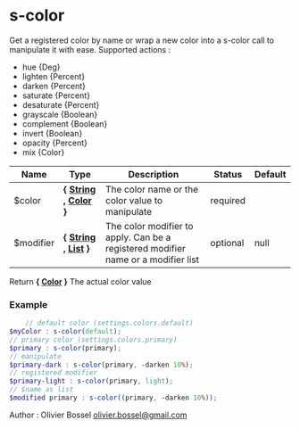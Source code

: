 # s-color

Get a registered color by name or wrap a new color into a s-color call
to manipulate it with ease.
Supported actions :
- hue {Deg}
- lighten {Percent}
- darken {Percent}
- saturate {Percent}
- desaturate {Percent}
- grayscale {Boolean}
- complement {Boolean}
- invert {Boolean}
- opacity {Percent}
- mix {Color}



Name  |  Type  |  Description  |  Status  |  Default
------------  |  ------------  |  ------------  |  ------------  |  ------------
$color  |  **{ [String](http://www.sass-lang.com/documentation/file.SASS_REFERENCE.html#sass-script-strings) , [Color](http://www.sass-lang.com/documentation/file.SASS_REFERENCE.html#colors) }**  |  The color name or the color value to manipulate  |  required  |
$modifier  |  **{ [String](http://www.sass-lang.com/documentation/file.SASS_REFERENCE.html#sass-script-strings) , [List](http://www.sass-lang.com/documentation/file.SASS_REFERENCE.html#lists) }**  |  The color modifier to apply. Can be a registered modifier name or a modifier list  |  optional  |  null

Return **{ [Color](http://www.sass-lang.com/documentation/file.SASS_REFERENCE.html#colors) }** The actual color value

### Example
```scss
	// default color (settings.colors.default)
$myColor : s-color(default);
// primary color (settings.colors.primary)
$primary : s-color(primary);
// manipulate
$primary-dark : s-color(primary, -darken 10%);
// registered modifier
$primary-light : s-color(primary, light);
// $name as list
$modified primary : s-color((primary, -darken 10%));
```
Author : Olivier Bossel <olivier.bossel@gmail.com>